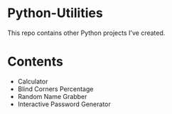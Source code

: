 # Python-Utilities
This repo contains other Python projects I've created.

# Contents
- Calculator
- Blind Corners Percentage
- Random Name Grabber
- Interactive Password Generator
